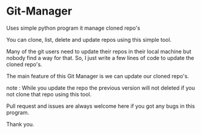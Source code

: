 # Git-Manager
Uses simple python program it manage cloned repo's

You can clone, list, delete and update repos using this
simple tool.

Many of the git users need to update their repos in 
their local machine but nobody find a way for that.
So, I just write a few lines of code to update the
cloned repo's.

The main feature of this Git Manager is we can update 
our cloned repo's.


note : While you update the repo the previous version 
will not deleted if you not clone that repo using this 
tool.

Pull request and issues are always welcome here if you
got any bugs in this program.

Thank you.


